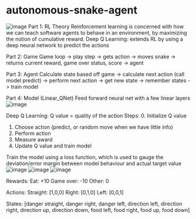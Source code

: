 # autonomous-snake-agent
![image](https://github.com/user-attachments/assets/7c703450-41f5-4e8e-b165-8a24226cbff5)
Part 1: RL Theory
Reinforcement learning is concerned with how we can teach software agents to behave in an environment, by maximizing the notion of cumulative reward.
Deep Q Learning: extends RL by using a deep neural network to predict the actions

Part 2: Game
Game loop -> play step -> gets action -> moves snake -> returns current reward, game over status, score -> agent

Part 3: Agent
Calculate state based off game -> calculate next action (call model predict) -> perform next action -> get new state -> remember states -> train model

Part 4: Model (Linear_QNet)
Feed forward neural net with a few linear layers
![image](https://github.com/user-attachments/assets/09e193ba-7ab2-4fdc-97bb-7f35d7abdfac)

Deep Q Learning:
Q value = quality of the action
Steps:
0. Initialize Q value
1. Choose action (predict, or random move when we have little info)
2. Perform action
3. Measure award
4. Update Q value and train model

Train the model using a loss function, which is used to gauge the deviation/error margin between model behaviour and actual target value
![image](https://github.com/user-attachments/assets/9aac0bb8-3962-4425-99cb-377125661702)
![image](https://github.com/user-attachments/assets/1c1cba4a-1312-4524-9f0b-b453b15a47f7)
![image](https://github.com/user-attachments/assets/971f95b1-f3be-4088-91a3-2ec549239afd)


Rewards:
Eat: +10
Game over: -10
Other: 0

Actions:
Straight: [1,0,0]
Right: [0,1,0]
Left: [0,0,1]

States:
[danger straight, danger right, danger left,
direction left, direction right, direction up, direction down,
food left, food right, food up, food down]

